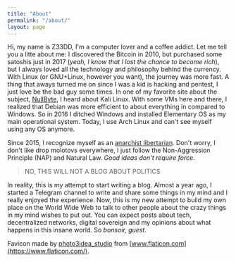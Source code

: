 ```yaml
---
title: "About"
permalink: "/about/"
layout: page
---
```


Hi, my name is Z33DD,
I'm a computer lover and a coffee addict. Let me tell you a litte about me: I discovered the Bitcoin in 2010, but purchased some satoshis just in 2017 (_yeah, I know that I lost the chance to become rich_), but I always loved all the technology and philosophy behind the currency. With Linux (or GNU+Linux, however you want), the journey was more fast. A thing that aways turned me on since I was a kid is hacking and pentest, I just love be the bad guy some times. In one of my favorite site about the subject, [NullByte](https://null-byte.wonderhowto.com/), I heard about Kali Linux. With some VMs here and there, I realized that Debian was more efficient to about everything in compared to Windows. So in 2016 I ditched Windows and installed Elementary OS as my main operational system. Today, I use Arch Linux and can't see myself using any OS anymore.

Since 2015, I recognize myself as an [anarchist libertarian](https://wiki.mises.org/wiki/Anarcho-capitalism). Don't worry, I don't like drop molotovs everywhere, I just follow the Non-Aggression Principle (NAP) and Natural Law. _Good ideas don't require force_.

> NO, THIS WILL NOT A BLOG ABOUT POLITICS

In reality, this is my attempt to start writing a blog. Almost a year ago, I started a Telegram channel to write and share some things in my mind and I really enjoyed the experience. Now, this is my new attempt to build my own place on the World Wide Web to talk to other people about the crazy things in my mind wishes to put out. You can expect posts about tech, decentralized networks, digital sovereign and my opinions about what happens in this insane world. So _bonsoir, guest_.

Favicon made by [photo3idea_studio](https://www.flaticon.com/free-icon/guy-fawkes-mask_2302370) from [www.flaticon.com](https://www.flaticon.com/).

[license]: https://z33dd.github.io/license/
